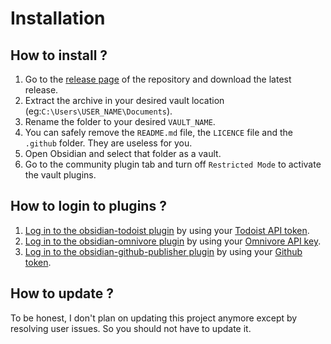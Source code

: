 # Installation

## How to install ?

1. Go to the [release page](https://github.com/portellam/obsidian-workflow-template/releases) of the repository and download the latest release.
2. Extract the archive in your desired vault location (eg:`C:\Users\USER_NAME\Documents`).
3. Rename the folder to your desired `VAULT_NAME`.
4. You can safely remove the `README.md` file, the `LICENCE` file and the `.github` folder. They are useless for you.
5. Open Obsidian and select that folder as a vault.
6. Go to the community plugin tab and turn off `Restricted Mode` to activate the vault plugins.

## How to login to plugins ?

1. [Log in to the obsidian-todoist plugin](https://github.com/jamiebrynes7/obsidian-todoist-plugin#usage) by using your [Todoist API token](https://app.todoist.com/app/settings/integrations/developer).
2. [Log in to the obsidian-omnivore plugin](https://github.com/omnivore-app/obsidian-omnivore#installation) by using your [Omnivore API key](https://omnivore.app/settings/api).
3. [Log in to the obsidian-github-publisher plugin](https://obsidian-publisher.netlify.app/plugin/settings/github/) by using your [Github token](https://github.com/settings/tokens/new?scopes=repo).

## How to update ?

To be honest, I don't plan on updating this project anymore except by resolving user issues. So you should not have to update it.
